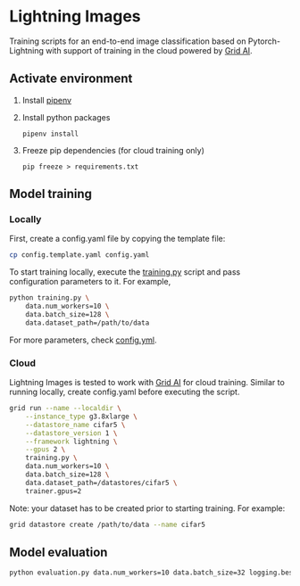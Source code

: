# Lightning Images
Training scripts for an end-to-end image classification based on Pytorch-Lightning with support of training in the cloud powered by [Grid AI](https://grid.ai).

## Activate environment
1. Install [pipenv](https://pipenv.pypa.io/en/latest/install/)
2. Install python packages

    ```
    pipenv install
    ```

3. Freeze pip dependencies (for cloud training only)
    ```
    pip freeze > requirements.txt
    ```

## Model training

### Locally

First, create a config.yaml file by copying the template file:

```bash
cp config.template.yaml config.yaml
```

To start training locally, execute the [training.py](training.py) script and pass configuration parameters to it. For example,

```bash
python training.py \
    data.num_workers=10 \
    data.batch_size=128 \
    data.dataset_path=/path/to/data
```

For more parameters, check [config.yml](config.yaml).

### Cloud

Lightning Images is tested to work with [Grid AI](https://grid.ai) for cloud training. Similar to running locally, create config.yaml before executing the script.

```bash
grid run --name --localdir \
    --instance_type g3.8xlarge \
    --datastore_name cifar5 \
    --datastore_version 1 \
    --framework lightning \
    --gpus 2 \
    training.py \
    data.num_workers=10 \
    data.batch_size=128 \
    data.dataset_path=/datastores/cifar5 \
    trainer.gpus=2
```

Note: your dataset has to be created prior to starting training. For example:

```bash
grid datastore create /path/to/data --name cifar5
```


## Model evaluation

```bash
python evaluation.py data.num_workers=10 data.batch_size=32 logging.best_model_path=outputs/2022-03-16/17-15-03/best_model/
```
